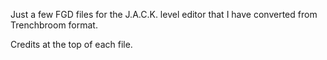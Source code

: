Just a few FGD files for the J.A.C.K. level editor that I have converted from Trenchbroom format.

Credits at the top of each file.
